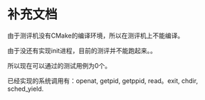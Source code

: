 # 补充文档

由于测评机没有CMake的编译环境，所以在测评机上不能编译。

由于没还有实现init进程，目前的测评并不能跑起来。。

所以现在可以通过的测试用例为0个。

已经实现的系统调用有：openat, getpid, getppid, read。exit, chdir, sched_yield.
